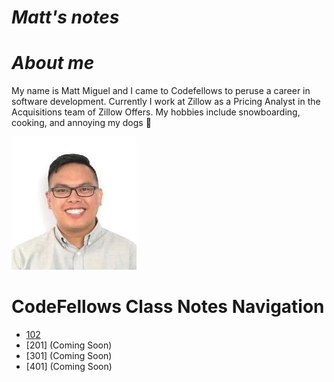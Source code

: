 

# *Matt's notes*

# *About me*

My name is Matt Miguel and I came to Codefellows to peruse a career in software development. Currently I work at Zillow as a Pricing Analyst in the Acquisitions team of Zillow Offers. My hobbies include snowboarding, cooking, and annoying my dogs :dog:


![This is me](download.png)

# CodeFellows Class Notes Navigation

- [102](/102-main/102TableofContents.md)
- [201] (Coming Soon)
- [301] (Coming Soon)
- [401] (Coming Soon)